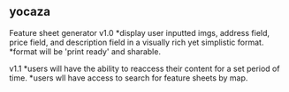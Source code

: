 yocaza
---
Feature sheet generator
v1.0
*display user inputted imgs, address field, price field, and description field in a visually rich yet simplistic format.
*format will be 'print ready' and sharable.

v1.1
*users will have the ability to reaccess their content for a set period of time.
*users wll have access to search for feature sheets by map.
